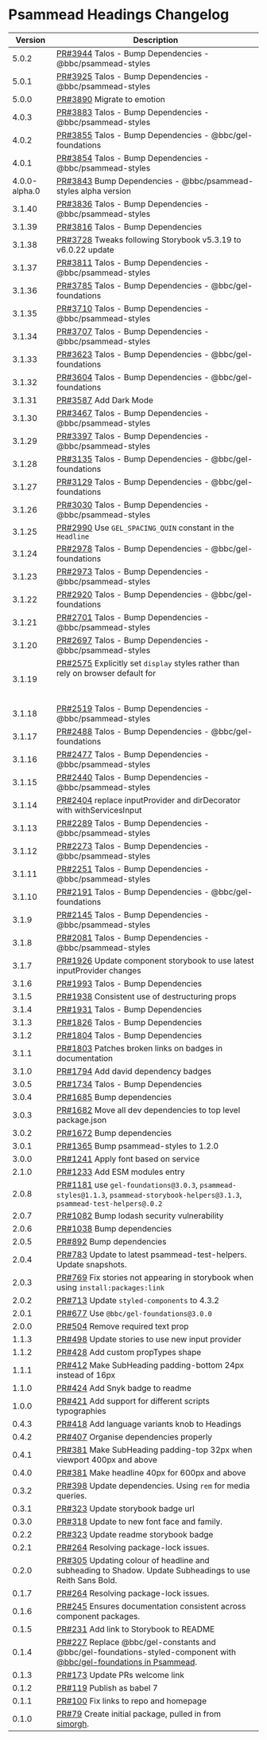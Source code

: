 # Psammead Headings Changelog

<!-- prettier-ignore -->
| Version | Description |
|---------|-------------|
| 5.0.2 | [PR#3944](https://github.com/bbc/psammead/pull/3944) Talos - Bump Dependencies - @bbc/psammead-styles |
| 5.0.1 | [PR#3925](https://github.com/bbc/psammead/pull/3925) Talos - Bump Dependencies - @bbc/psammead-styles |
| 5.0.0 | [PR#3890](https://github.com/bbc/psammead/pull/3890) Migrate to emotion |
| 4.0.3 | [PR#3883](https://github.com/bbc/psammead/pull/3883) Talos - Bump Dependencies - @bbc/psammead-styles |
| 4.0.2 | [PR#3855](https://github.com/bbc/psammead/pull/3855) Talos - Bump Dependencies - @bbc/gel-foundations |
| 4.0.1 | [PR#3854](https://github.com/bbc/psammead/pull/3854) Talos - Bump Dependencies - @bbc/psammead-styles |
| 4.0.0-alpha.0 | [PR#3843](https://github.com/bbc/psammead/pull/3843) Bump Dependencies - @bbc/psammead-styles alpha version |
| 3.1.40 | [PR#3836](https://github.com/bbc/psammead/pull/3836) Talos - Bump Dependencies - @bbc/psammead-styles |
| 3.1.39 | [PR#3816](https://github.com/bbc/psammead/pull/3816) Talos - Bump Dependencies |
| 3.1.38 | [PR#3728](https://github.com/bbc/psammead/pull/3728) Tweaks following Storybook v5.3.19 to v6.0.22 update |
| 3.1.37 | [PR#3811](https://github.com/bbc/psammead/pull/3811) Talos - Bump Dependencies - @bbc/psammead-styles |
| 3.1.36 | [PR#3785](https://github.com/bbc/psammead/pull/3785) Talos - Bump Dependencies - @bbc/gel-foundations |
| 3.1.35 | [PR#3710](https://github.com/bbc/psammead/pull/3710) Talos - Bump Dependencies - @bbc/psammead-styles |
| 3.1.34 | [PR#3707](https://github.com/bbc/psammead/pull/3707) Talos - Bump Dependencies - @bbc/psammead-styles |
| 3.1.33 | [PR#3623](https://github.com/bbc/psammead/pull/3623) Talos - Bump Dependencies - @bbc/gel-foundations |
| 3.1.32 | [PR#3604](https://github.com/bbc/psammead/pull/3604) Talos - Bump Dependencies - @bbc/gel-foundations |
| 3.1.31 | [PR#3587](https://github.com/bbc/psammead/pull/3587) Add Dark Mode |
| 3.1.30 | [PR#3467](https://github.com/bbc/psammead/pull/3467) Talos - Bump Dependencies - @bbc/psammead-styles |
| 3.1.29 | [PR#3397](https://github.com/bbc/psammead/pull/3397) Talos - Bump Dependencies - @bbc/psammead-styles |
| 3.1.28 | [PR#3135](https://github.com/bbc/psammead/pull/3135) Talos - Bump Dependencies - @bbc/gel-foundations |
| 3.1.27 | [PR#3129](https://github.com/bbc/psammead/pull/3129) Talos - Bump Dependencies - @bbc/gel-foundations |
| 3.1.26 | [PR#3030](https://github.com/bbc/psammead/pull/3030) Talos - Bump Dependencies - @bbc/psammead-styles |
| 3.1.25 | [PR#2990](https://github.com/bbc/psammead/pull/2990) Use `GEL_SPACING_QUIN` constant in the `Headline` |
| 3.1.24 | [PR#2978](https://github.com/bbc/psammead/pull/2978) Talos - Bump Dependencies - @bbc/gel-foundations |
| 3.1.23 | [PR#2973](https://github.com/bbc/psammead/pull/2973) Talos - Bump Dependencies - @bbc/psammead-styles |
| 3.1.22 | [PR#2920](https://github.com/bbc/psammead/pull/2920) Talos - Bump Dependencies - @bbc/gel-foundations |
| 3.1.21 | [PR#2701](https://github.com/bbc/psammead/pull/2701) Talos - Bump Dependencies - @bbc/psammead-styles |
| 3.1.20 | [PR#2697](https://github.com/bbc/psammead/pull/2697) Talos - Bump Dependencies - @bbc/psammead-styles |
| 3.1.19 | [PR#2575](https://github.com/bbc/psammead/pull/2575) Explicitly set `display` styles rather than rely on browser default for <h1> |
| 3.1.18 | [PR#2519](https://github.com/bbc/psammead/pull/2519) Talos - Bump Dependencies - @bbc/psammead-styles |
| 3.1.17 | [PR#2488](https://github.com/bbc/psammead/pull/2488) Talos - Bump Dependencies - @bbc/gel-foundations |
| 3.1.16 | [PR#2477](https://github.com/bbc/psammead/pull/2477) Talos - Bump Dependencies - @bbc/psammead-styles |
| 3.1.15 | [PR#2440](https://github.com/bbc/psammead/pull/2440) Talos - Bump Dependencies - @bbc/psammead-styles |
| 3.1.14 | [PR#2404](https://github.com/bbc/psammead/pull/2404) replace inputProvider and dirDecorator with withServicesInput |
| 3.1.13 | [PR#2289](https://github.com/bbc/psammead/pull/2289) Talos - Bump Dependencies - @bbc/psammead-styles |
| 3.1.12 | [PR#2273](https://github.com/bbc/psammead/pull/2273) Talos - Bump Dependencies - @bbc/psammead-styles |
| 3.1.11 | [PR#2251](https://github.com/bbc/psammead/pull/2251) Talos - Bump Dependencies - @bbc/psammead-styles |
| 3.1.10 | [PR#2191](https://github.com/bbc/psammead/pull/2191) Talos - Bump Dependencies - @bbc/gel-foundations |
| 3.1.9 | [PR#2145](https://github.com/bbc/psammead/pull/2145) Talos - Bump Dependencies - @bbc/psammead-styles |
| 3.1.8 | [PR#2081](https://github.com/bbc/psammead/pull/2081) Talos - Bump Dependencies - @bbc/psammead-styles |
| 3.1.7 | [PR#1926](https://github.com/bbc/psammead/pull/1926) Update component storybook to use latest inputProvider changes |
| 3.1.6 | [PR#1993](https://github.com/bbc/psammead/pull/1993) Talos - Bump Dependencies |
| 3.1.5 | [PR#1938](https://github.com/bbc/psammead/pull/1938) Consistent use of destructuring props |
| 3.1.4 | [PR#1931](https://github.com/bbc/psammead/pull/1931) Talos - Bump Dependencies |
| 3.1.3 | [PR#1826](https://github.com/bbc/psammead/pull/1826) Talos - Bump Dependencies |
| 3.1.2 | [PR#1804](https://github.com/bbc/psammead/pull/1804) Talos - Bump Dependencies |
| 3.1.1 | [PR#1803](https://github.com/bbc/psammead/pull/1803/) Patches broken links on badges in documentation |
| 3.1.0 | [PR#1794](https://github.com/bbc/psammead/pull/1794) Add david dependency badges |
| 3.0.5 | [PR#1734](https://github.com/bbc/psammead/pull/1734) Talos - Bump Dependencies |
| 3.0.4 | [PR#1685](https://github.com/bbc/psammead/pull/1685) Bump dependencies |
| 3.0.3 | [PR#1682](https://github.com/bbc/psammead/pull/1682) Move all dev dependencies to top level package.json |
| 3.0.2 | [PR#1672](https://github.com/bbc/psammead/pull/1672) Bump dependencies |
| 3.0.1 | [PR#1365](https://github.com/bbc/psammead/pull/1365) Bump psammead-styles to 1.2.0 |
| 3.0.0 | [PR#1241](https://github.com/bbc/psammead/pull/1241) Apply font based on service |
| 2.1.0 | [PR#1233](https://github.com/bbc/psammead/pull/1233) Add ESM modules entry |
| 2.0.8 | [PR#1181](https://github.com/bbc/psammead/pull/1181) use `gel-foundations@3.0.3`, `psammead-styles@1.1.3`, `psammead-storybook-helpers@3.1.3`, `psammead-test-helpers@.0.2` |
| 2.0.7 | [PR#1082](https://github.com/bbc/psammead/pull/1082) Bump lodash security vulnerability |
| 2.0.6 | [PR#1038](https://github.com/bbc/psammead/pull/1038) Bump dependencies |
| 2.0.5 | [PR#892](https://github.com/bbc/psammead/pull/892) Bump dependencies |
| 2.0.4 | [PR#783](https://github.com/bbc/psammead/pull/783) Update to latest psammead-test-helpers. Update snapshots. |
| 2.0.3 | [PR#769](https://github.com/bbc/psammead/pull/769) Fix stories not appearing in storybook when using `install:packages:link` |
| 2.0.2 | [PR#713](https://github.com/bbc/psammead/pull/713) Update `styled-components` to 4.3.2 |
| 2.0.1 | [PR#677](https://github.com/bbc/psammead/pull/677) Use `@bbc/gel-foundations@3.0.0` |
| 2.0.0 | [PR#504](https://github.com/bbc/psammead/pull/504) Remove required text prop |
| 1.1.3 | [PR#498](https://github.com/bbc/psammead/pull/498) Update stories to use new input provider |
| 1.1.2 | [PR#428](https://github.com/bbc/psammead/pull/428) Add custom propTypes shape |
| 1.1.1 | [PR#412](https://github.com/bbc/psammead/pull/412) Make SubHeading padding-bottom 24px instead of 16px |
| 1.1.0 | [PR#424](https://github.com/bbc/psammead/pull/424) Add Snyk badge to readme |
| 1.0.0 | [PR#421](https://github.com/bbc/psammead/pull/421) Add support for different scripts typographies |
| 0.4.3 | [PR#418](https://github.com/bbc/psammead/pull/418) Add language variants knob to Headings |
| 0.4.2 | [PR#407](https://github.com/bbc/psammead/pull/407) Organise dependencies properly |
| 0.4.1 | [PR#381](https://github.com/bbc/psammead/pull/381) Make SubHeading padding-top 32px when viewport 400px and above |
| 0.4.0 | [PR#381](https://github.com/bbc/psammead/pull/381) Make headline 40px for 600px and above |
| 0.3.2 | [PR#398](https://github.com/bbc/psammead/pull/398) Update dependencies. Using `rem` for media queries. |
| 0.3.1 | [PR#323](https://github.com/bbc/psammead/pull/323) Update storybook badge url |
| 0.3.0 | [PR#318](https://github.com/BBC/psammead/pull/318) Update to new font face and family. |
| 0.2.2 | [PR#323](https://github.com/BBC/psammead/pull/323) Update readme storybook badge |
| 0.2.1 | [PR#264](https://github.com/BBC/psammead/pull/319) Resolving package-lock issues. |
| 0.2.0 | [PR#305](https://github.com/BBC/psammead/pull/305) Updating colour of headline and subheading to Shadow. Update Subheadings to use Reith Sans Bold. |
| 0.1.7 | [PR#264](https://github.com/BBC/psammead/pull/264) Resolving package-lock issues. |
| 0.1.6 | [PR#245](https://github.com/BBC-News/psammead/pull/245) Ensures documentation consistent across component packages. |
| 0.1.5 | [PR#231](https://github.com/BBC-News/psammead/pull/231) Add link to Storybook to README |
| 0.1.4 | [PR#227](https://github.com/BBC-News/psammead/pull/227) Replace @bbc/gel-constants and @bbc/gel-foundations-styled-component with [@bbc/gel-foundations in Psammead](https://github.com/BBC-News/psammead/issues/226). |
| 0.1.3 | [PR#173](https://github.com/BBC-News/psammead/pull/173) Update PRs welcome link |
| 0.1.2 | [PR#119](https://github.com/BBC-News/psammead/pull/119) Publish as babel 7 |
| 0.1.1 | [PR#100](https://github.com/BBC-News/psammead/pull/100) Fix links to repo and homepage |
| 0.1.0 | [PR#79](https://github.com/BBC-News/psammead/pull/79) Create initial package, pulled in from [simorgh](https://github.com/BBC-News/simorgh). |
